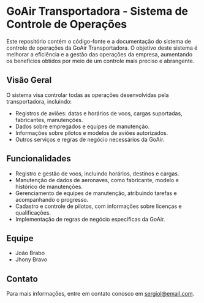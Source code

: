 # GoAir Transportadora - Sistema de Controle de Operações

Este repositório contém o código-fonte e a documentação do sistema de controle de operações da GoAir Transportadora. O objetivo deste sistema é melhorar a eficiência e a gestão das operações da empresa, aumentando os benefícios obtidos por meio de um controle mais preciso e abrangente.

## Visão Geral

O sistema visa controlar todas as operações desenvolvidas pela transportadora, incluindo:

- Registros de aviões: datas e horários de voos, cargas suportadas, fabricantes, manutenções.
- Dados sobre empregados e equipes de manutenção.
- Informações sobre pilotos e modelos de aviões autorizados.
- Outros serviços e regras de negócio necessários da GoAir.

## Funcionalidades 

- Registro e gestão de voos, incluindo horários, destinos e cargas.
- Manutenção de dados de aeronaves, como fabricante, modelo e histórico de manutenções.
- Gerenciamento de equipes de manutenção, atribuindo tarefas e acompanhando o progresso.
- Cadastro e controle de pilotos, com informações sobre licenças e qualificações.
- Implementação de regras de negócio específicas da GoAir.

## Equipe

- João Brabo
- Jhony Bravo

## Contato

Para mais informações, entre em contato conosco em sergiol@email.com.
